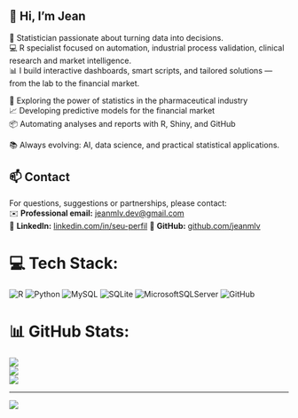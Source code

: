 ## 👋 Hi, I’m Jean  

🎯 Statistician passionate about turning data into decisions.  
💻 R specialist focused on automation, industrial process validation, clinical research and market intelligence.  
📊 I build interactive dashboards, smart scripts, and tailored solutions — from the lab to the financial market.

🔬 Exploring the power of statistics in the pharmaceutical industry  
📈 Developing predictive models for the financial market  
📦 Automating analyses and reports with R, Shiny, and GitHub  

📚 Always evolving: AI, data science, and practical statistical applications.  
## 📫 Contact  

For questions, suggestions or partnerships, please contact:  
✉️ **Professional email:** [jeanmlv.dev@gmail.com](mailto:jeanmlv.dev@gmail.com)  
🔗 **LinkedIn:** [linkedin.com/in/seu-perfil]([https://linkedin.com/in/seu-perfil](https://www.linkedin.com/in/jean-mendes-0a455680/?locale=en_US))  
🐙 **GitHub:** [github.com/jeanmlv](https://github.com/jeanmlv)  

# 💻 Tech Stack:
![R](https://img.shields.io/badge/r-%23276DC3.svg?style=for-the-badge&logo=r&logoColor=white) ![Python](https://img.shields.io/badge/python-3670A0?style=for-the-badge&logo=python&logoColor=ffdd54) ![MySQL](https://img.shields.io/badge/mysql-4479A1.svg?style=for-the-badge&logo=mysql&logoColor=white) ![SQLite](https://img.shields.io/badge/sqlite-%2307405e.svg?style=for-the-badge&logo=sqlite&logoColor=white) ![MicrosoftSQLServer](https://img.shields.io/badge/Microsoft%20SQL%20Server-CC2927?style=for-the-badge&logo=microsoft%20sql%20server&logoColor=white) ![GitHub](https://img.shields.io/badge/github-%23121011.svg?style=for-the-badge&logo=github&logoColor=white)
# 📊 GitHub Stats:
![](https://github-readme-stats.vercel.app/api?username=jeanmlv&theme=merko&hide_border=false&include_all_commits=false&count_private=false)<br/>
![](https://nirzak-streak-stats.vercel.app/?user=jeanmlv&theme=merko&hide_border=false)<br/>
![](https://github-readme-stats.vercel.app/api/top-langs/?username=jeanmlv&theme=merko&hide_border=false&include_all_commits=false&count_private=false&layout=compact)

---
[![](https://visitcount.itsvg.in/api?id=jeanmlv&icon=0&color=0)](https://visitcount.itsvg.in)

<!-- Proudly created with GPRM ( https://gprm.itsvg.in ) -->
